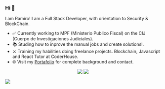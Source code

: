 <!-- <img src=""> -->
  
### Hi 👋 
I am Ramiro! I am a Full Stack Developer, with orientation to Security & BlockChain.
- ✅ Currently working to MPF (Ministerio Publico Fiscal) on the CIJ (Cuerpo de Investigaciones Judiciales).
- 📚 Studing how to inprove the manual jobs and create solutions!.
- ⚔️ Training my habilities doing freelance projects. Blockchain, Javascript and React Tutor at CoderHouse.
- 🌐 Visit my [Portafolio](rfd-development.vercel.app) for complete background and contact.


<p align = "center">
  <img src = "https://github-readme-stats.vercel.app/api?username=ramirofazio&show_icons=true&theme=radical&line_height=33">
  <img src = "https://github-readme-stats.vercel.app/api/top-langs/?username=ramirofazio&hide_langs_below=.25&theme=radical">
</p>

[<img src="https://img.shields.io/badge/linkedin-%230077B5.svg?&style=for-the-badge&logo=linkedin&logoColor=white" />](https://www.linkedin.com/in/ramiro-fazio-dattoli/)
